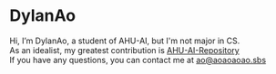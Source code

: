 # DylanAo
Hi, I’m DylanAo, a student of AHU-AI, but I'm not major in CS.<br>
As an idealist, my greatest contribution is [AHU-AI-Repository](https://github.com/DylanAo/AHU-AI-Repository)<br>
If you have any questions, you can contact me at ao@aoaoaoao.sbs<br>
